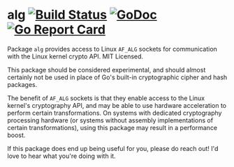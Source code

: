 alg [![Build Status](https://travis-ci.org/mdlayher/alg.svg?branch=master)](https://travis-ci.org/mdlayher/alg) [![GoDoc](https://godoc.org/github.com/mdlayher/alg?status.svg)](https://godoc.org/github.com/mdlayher/alg) [![Go Report Card](https://goreportcard.com/badge/github.com/mdlayher/alg)](https://goreportcard.com/report/github.com/mdlayher/alg)
===

Package `alg` provides access to Linux `AF_ALG` sockets for communication
with the Linux kernel crypto API.  MIT Licensed.

This package should be considered experimental, and should almost certainly
not be used in place of Go's built-in cryptographic cipher and hash packages.

The benefit of `AF_ALG` sockets is that they enable access to the Linux kernel's
cryptography API, and may be able to use hardware acceleration to perform
certain transformations.  On systems with dedicated cryptography processing
hardware (or systems without assembly implementations of certain
transformations), using this package may result in a performance boost.

If this package does end up being useful for you, please do reach out!
I'd love to hear what you're doing with it.
